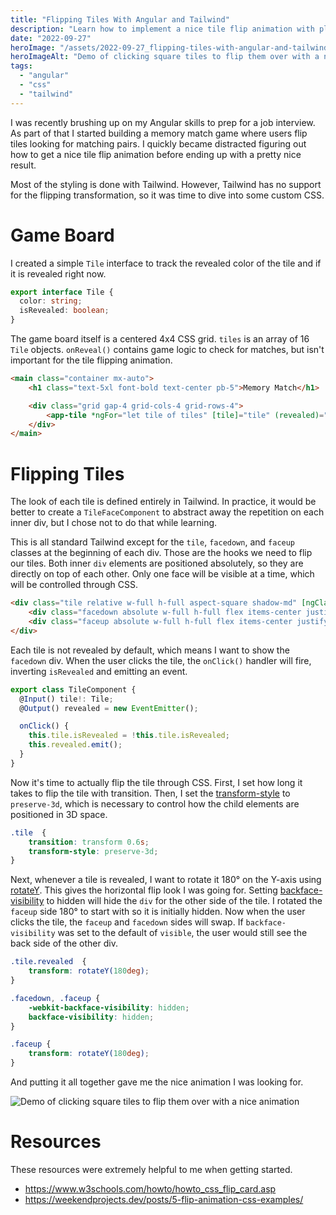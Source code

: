 ```yaml
---
title: "Flipping Tiles With Angular and Tailwind"
description: "Learn how to implement a nice tile flip animation with plain CSS, Tailwind, and Angular"
date: "2022-09-27"
heroImage: "/assets/2022-09-27_flipping-tiles-with-angular-and-tailwind/tile_flip.gif"
heroImageAlt: "Demo of clicking square tiles to flip them over with a nice animation"
tags: 
  - "angular"
  - "css"
  - "tailwind"
---
```

I was recently brushing up on my Angular skills to prep for a job interview. As part of that I started building a memory match game where users flip tiles looking for matching pairs. I quickly became distracted figuring out how to get a nice tile flip animation before ending up with a pretty nice result.

Most of the styling is done with Tailwind. However, Tailwind has no support for the flipping transformation, so it was time to dive into some custom CSS.

# Game Board

I created a simple `Tile` interface to track the revealed color of the tile and if it is revealed right now.

```typescript
export interface Tile {
  color: string;
  isRevealed: boolean;
}
```

The game board itself is a centered 4x4 CSS grid. `tiles` is an array of 16 `Tile` objects. `onReveal()` contains game logic to check for matches, but isn't important for the tile flipping animation.

```html
<main class="container mx-auto">
    <h1 class="text-5xl font-bold text-center pb-5">Memory Match</h1>

    <div class="grid gap-4 grid-cols-4 grid-rows-4">
        <app-tile *ngFor="let tile of tiles" [tile]="tile" (revealed)="onReveal()"></app-tile>
    </div>
</main>
```

# Flipping Tiles

The look of each tile is defined entirely in Tailwind. In practice, it would be better to create a `TileFaceComponent` to abstract away the repetition on each inner div, but I chose not to do that while learning.

This is all standard Tailwind except for the `tile`, `facedown`, and `faceup` classes at the beginning of each div. Those are the hooks we need to flip our tiles. Both inner `div` elements are positioned absolutely, so they are directly on top of each other. Only one face will be visible at a time, which will be controlled through CSS.

```html
<div class="tile relative w-full h-full aspect-square shadow-md" [ngClass]="{ 'revealed': tile.isRevealed }" (click)="onClick()">
    <div class="facedown absolute w-full h-full flex items-center justify-center bg-slate-100 border-black border-2 rounded-md"></div>
    <div class="faceup absolute w-full h-full flex items-center justify-center border-black border-2 rounded-md" [style.background-color]="tile.color"></div>
</div>
```

Each tile is not revealed by default, which means I want to show the `facedown` div. When the user clicks the tile, the `onClick()` handler will fire, inverting `isRevealed` and emitting an event.

```typescript
export class TileComponent {
  @Input() tile!: Tile;
  @Output() revealed = new EventEmitter();

  onClick() {
    this.tile.isRevealed = !this.tile.isRevealed;
    this.revealed.emit();
  }
}
```

Now it's time to actually flip the tile through CSS. First, I set how long it takes to flip the tile with transition. Then, I set the [transform-style](https://developer.mozilla.org/en-US/docs/Web/CSS/transform-style) to `preserve-3d`, which is necessary to control how the child elements are positioned in 3D space.

```css
.tile  {
    transition: transform 0.6s;
    transform-style: preserve-3d;
}
```

Next, whenever a tile is revealed, I want to rotate it 180° on the Y-axis using [rotateY](https://developer.mozilla.org/en-US/docs/Web/CSS/transform-function/rotateY). This gives the horizontal flip look I was going for. Setting [backface-visibility](https://developer.mozilla.org/en-US/docs/Web/CSS/backface-visibility) to hidden will hide the `div` for the other side of the tile. I rotated the `faceup` side 180° to start with so it is initially hidden. Now when the user clicks the tile, the `faceup` and `facedown` sides will swap. If `backface-visibility` was set to the default of `visible`, the user would still see the back side of the other div.

```css
.tile.revealed  {
    transform: rotateY(180deg);
}

.facedown, .faceup {
    -webkit-backface-visibility: hidden;
    backface-visibility: hidden;
}

.faceup {
    transform: rotateY(180deg);
}
```

And putting it all together gave me the nice animation I was looking for.

![Demo of clicking square tiles to flip them over with a nice animation](/assets/flipping-tiles-with-angular-and-tailwind/tile_flip.gif)

# Resources

These resources were extremely helpful to me when getting started.
<ul class="break-words">
  <li>
    <a href="https://www.w3schools.com/howto/howto_css_flip_card.asp">
      https://www.w3schools.com/howto/howto_css_flip_card.asp
    </a>
  </li>
  <li>
    <a href="https://weekendprojects.dev/posts/5-flip-animation-css-examples/">
      https://weekendprojects.dev/posts/5-flip-animation-css-examples/
    </a>
  </li>
</ul>
